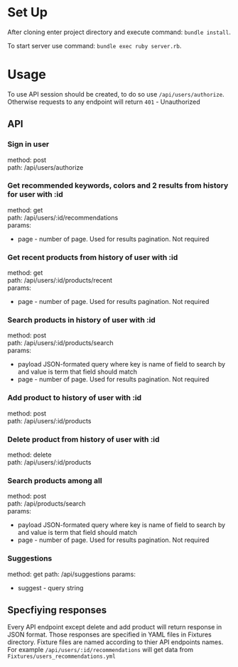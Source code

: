 Set Up
======

After cloning enter project directory and execute command: `bundle install`.

To start server use command: `bundle exec ruby server.rb`.

Usage
=====

To use API session should be created, to do so use `/api/users/authorize`. Otherwise requests to any endpoint will return `401` - Unauthorized

API
---
### Sign in user
method: post   
path: /api/users/authorize  

### Get recommended keywords, colors and 2 results from history for user with :id
method: get  
path: /api/users/:id/recommendations  
params:
  - page - number of page. Used for results pagination. Not required

### Get recent products from history of user with :id
method: get  
path: /api/users/:id/products/recent  
params:
  - page - number of page. Used for results pagination. Not required

### Search products in history of user with :id
method: post  
path: /api/users/:id/products/search  
params:
  - payload JSON-formated query where key is name of field to search by and value is term that field should match
  - page - number of page. Used for results pagination. Not required

### Add product to history of user with :id
method: post  
path: /api/users/:id/products  

### Delete product from history of user with :id
method: delete  
path: /api/users/:id/products  

### Search products among all
method: post  
path: /api/products/search  
params:
  - payload JSON-formated query where key is name of field to search by and value is term that field should match
  - page - number of page. Used for results pagination. Not required

### Suggestions
method: get
path: /api/suggestions
params:
  - suggest - query string 

Specfiying responses
-------------------

Every API endpoint except delete and add product will return response in JSON format.
Those responses are specified in YAML files in Fixtures directory. Fixture files are named according to thier API endpoints names. For example `/api/users/:id/recommendations` will get data from `Fixtures/users_recommendations.yml`
